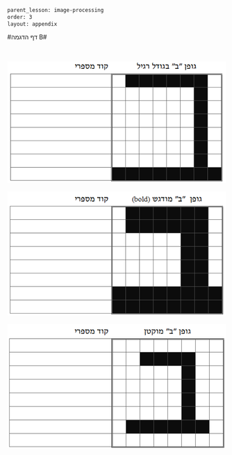 ```
parent_lesson: image-processing
order: 3
layout: appendix
```

#דף הדגמה B#

<br/>
<br/>

<div id="container" align="center">
  <img src="img07.png" title=""/>
</div>

<br/>
  
<div id="container" align="center">
  <img src="img08.png" title=""/>
</div>

<br/>

<div id="container" align="center">
  <img src="img09.png" title=""/>
</div>